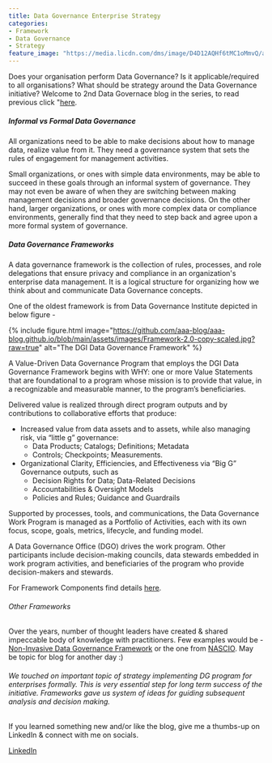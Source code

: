 ```yaml
---
title: Data Governance Enterprise Strategy
categories:
- Framework
- Data Governance
- Strategy
feature_image: "https://media.licdn.com/dms/image/D4D12AQHf6tMC1oMmvQ/article-cover_image-shrink_600_2000/0/1687750950623?e=2147483647&v=beta&t=n9Z5MCccmr6z5TRAizaqUKz26tnIBb9H1fbDRMAb8ow"
---
```


Does your organisation perform Data Governance? Is it applicable/required to all organisations? What should be strategy around the Data Governance initiative? Welcome to 2nd Data Governace blog in the series, to read previous click "[here](https://aaa-blog.github.io/intro/data%20governance/data/2024/06/18/dem-data-gov-p1/ "here").

<!-- more -->

##### Informal vs Formal Data Governance


All organizations need to be able to make decisions about how to manage data, realize value from it. They need a governance system that sets the rules of engagement for management activities.

Small organizations, or ones with simple data environments, may be able to succeed in these goals through an informal system of governance. They may not even be aware of when they are switching between making management decisions and broader governance decisions. On the other hand, larger organizations, or ones with more complex data or compliance environments, generally find that they need to step back and agree upon a more formal system of governance.


##### Data Governance Frameworks

A data governance framework is the collection of rules, processes, and role delegations that ensure privacy and compliance in an organization's enterprise data management. It is a logical structure for organizing how we think about and communicate Data Governance concepts.

One of the oldest framework is from Data Governance Institute depicted in below figure - 

{% include figure.html image="https://github.com/aaa-blog/aaa-blog.github.io/blob/main/assets/images/Framework-2.0-copy-scaled.jpg?raw=true" alt="The DGI Data Governance Framework" %}

A Value-Driven Data Governance Program that employs the DGI Data Governance Framework begins with WHY: one or more Value Statements that are foundational to a program whose mission is to provide that value, in a recognizable and measurable manner, to the program’s beneficiaries.

Delivered value is realized through direct program outputs and by contributions to collaborative efforts that produce:

* Increased value from data assets and to assets, while also managing risk, via “little g” governance:
    * Data Products; Catalogs; Definitions; Metadata
    * Controls; Checkpoints; Measurements.
* Organizational Clarity, Efficiencies, and Effectiveness via “Big G” Governance outputs, such as
    * Decision Rights for Data; Data-Related Decisions
    * Accountabilities & Oversight Models
    * Policies and Rules; Guidance and Guardrails

Supported by processes, tools, and communications, the Data Governance Work Program is managed as a Portfolio of Activities, each with its own focus, scope, goals, metrics, lifecycle, and funding model.

A Data Governance Office (DGO) drives the work program. Other participants include decision-making councils, data stewards embedded in work program activities, and beneficiaries of the program who provide decision-makers and stewards.

For Framework Components find details [here](https://datagovernance.com/the-dgi-data-governance-framework/dgi-data-governance-framework-components/ "here"). 


<!-- more -->

###### Other Frameworks

Over the years, number of thought leaders have created & shared impeccable body of knowledge with practitioners. Few examples would be - [Non-Invasive Data Governance Framework](https://datagovernance.com/the-dgi-data-governance-framework/dgi-data-governance-framework-components/ "Non-Invasive Data Governance Framework") or the one from [NASCIO](https://datagovernance.com/the-dgi-data-governance-framework/dgi-data-governance-framework-components/ "NASCIO"). May be topic for blog for another day :)

###### We touched on important topic of strategy implementing DG program for enterprises formally. This is very essential step for long term success of the initiative. Frameworks gave us system of ideas for guiding subsequent analysis and decision making. 


If you learned something new and/or like the blog, give me a thumbs-up on LinkedIn & connect with me on socials.

[LinkedIn](https://www.linkedin.com/in/thakkarrahul01 "Rahul Thakkar")